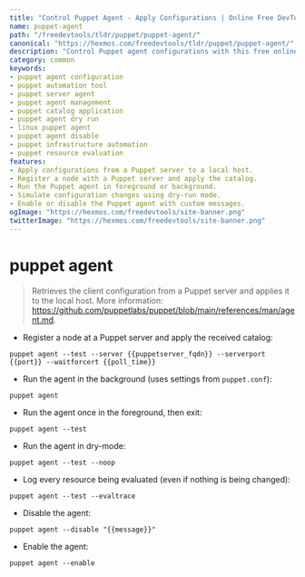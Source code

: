 ```yaml
---
title: "Control Puppet Agent - Apply Configurations | Online Free DevTools by Hexmos"
name: puppet-agent
path: "/freedevtools/tldr/puppet/puppet-agent/"
canonical: "https://hexmos.com/freedevtools/tldr/puppet/puppet-agent/"
description: "Control Puppet agent configurations with this free online tool. Manage node registrations, apply catalogs, and run agents in dry-mode. Free online tool, no registration required."
category: common
keywords:
- puppet agent configuration
- puppet automation tool
- puppet server agent
- puppet agent management
- puppet catalog application
- puppet agent dry run
- linux puppet agent
- puppet agent disable
- puppet infrastructure automation
- puppet resource evaluation
features:
- Apply configurations from a Puppet server to a local host.
- Register a node with a Puppet server and apply the catalog.
- Run the Puppet agent in foreground or background.
- Simulate configuration changes using dry-run mode.
- Enable or disable the Puppet agent with custom messages.
ogImage: "https://hexmos.com/freedevtools/site-banner.png"
twitterImage: "https://hexmos.com/freedevtools/site-banner.png"
---
```


# puppet agent

> Retrieves the client configuration from a Puppet server and applies it to the local host.
> More information: <https://github.com/puppetlabs/puppet/blob/main/references/man/agent.md>.

- Register a node at a Puppet server and apply the received catalog:

`puppet agent --test --server {{puppetserver_fqdn}} --serverport {{port}} --waitforcert {{poll_time}}`

- Run the agent in the background (uses settings from `puppet.conf`):

`puppet agent`

- Run the agent once in the foreground, then exit:

`puppet agent --test`

- Run the agent in dry-mode:

`puppet agent --test --noop`

- Log every resource being evaluated (even if nothing is being changed):

`puppet agent --test --evaltrace`

- Disable the agent:

`puppet agent --disable "{{message}}"`

- Enable the agent:

`puppet agent --enable`
